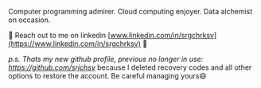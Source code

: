 Computer programming admirer.
Cloud computing enjoyer.
Data alchemist on occasion.

📩 Reach out to me on linkedin [www.linkedin.com/in/srgchrksv](https://www.linkedin.com/in/srgchrksv) 📩

*p.s. Thats my new github profile, previous no longer in use: https://github.com/srjchsv* because I deleted recovery codes and all other options to restore the account. Be careful managing yours😄 
<!--
**srgchrksv/srgchrksv** is a ✨ _special_ ✨ repository because its `README.md` (this file) appears on your GitHub profile.

Here are some ideas to get you started:

- 🔭 I’m currently working on ...
- 🌱 I’m currently learning ...
- 👯 I’m looking to collaborate on ...
- 🤔 I’m looking for help with ...
- 💬 Ask me about ...
- 📫 How to reach me: ...
- 😄 Pronouns: ...
- ⚡ Fun fact: ...
-->
